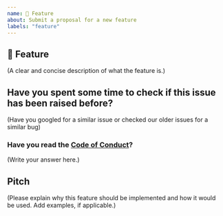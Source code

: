 ```yaml
---
name: 🚀 Feature
about: Submit a proposal for a new feature
labels: "feature"
---
```


## 🚀 Feature

(A clear and concise description of what the feature is.)

## Have you spent some time to check if this issue has been raised before?

(Have you googled for a similar issue or checked our older issues for a similar bug)

### Have you read the [Code of Conduct](https://github.com/appwrite/appwrite/blob/master/CODE_OF_CONDUCT.md)?

(Write your answer here.)

## Pitch

(Please explain why this feature should be implemented and how it would be used. Add examples, if applicable.)

